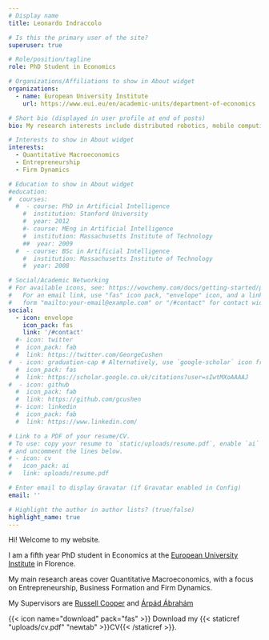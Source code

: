 ```yaml
---
# Display name
title: Leonardo Indraccolo

# Is this the primary user of the site?
superuser: true

# Role/position/tagline
role: PhD Student in Economics

# Organizations/Affiliations to show in About widget
organizations:
  - name: European University Institute
    url: https://www.eui.eu/en/academic-units/department-of-economics

# Short bio (displayed in user profile at end of posts)
bio: My research interests include distributed robotics, mobile computing and programmable matter.

# Interests to show in About widget
interests:
  - Quantitative Macroeconomics
  - Entrepreneurship
  - Firm Dynamics

# Education to show in About widget
#education:
#  courses:
  #  - course: PhD in Artificial Intelligence
    #  institution: Stanford University
    #  year: 2012
    #- course: MEng in Artificial Intelligence
    #  institution: Massachusetts Institute of Technology
    ##  year: 2009
  #  - course: BSc in Artificial Intelligence
    #  institution: Massachusetts Institute of Technology
    #  year: 2008

# Social/Academic Networking
# For available icons, see: https://wowchemy.com/docs/getting-started/page-builder/#icons
#   For an email link, use "fas" icon pack, "envelope" icon, and a link in the
#   form "mailto:your-email@example.com" or "/#contact" for contact widget.
social:
  - icon: envelope
    icon_pack: fas
    link: '/#contact'
  #- icon: twitter
  #  icon_pack: fab
  #  link: https://twitter.com/GeorgeCushen
#  - icon: graduation-cap # Alternatively, use `google-scholar` icon from `ai` icon pack
  #  icon_pack: fas
  #  link: https://scholar.google.co.uk/citations?user=sIwtMXoAAAAJ
#  - icon: github
  #  icon_pack: fab
  #  link: https://github.com/gcushen
  #- icon: linkedin
  #  icon_pack: fab
  #  link: https://www.linkedin.com/

# Link to a PDF of your resume/CV.
# To use: copy your resume to `static/uploads/resume.pdf`, enable `ai` icons in `params.toml`,
# and uncomment the lines below.
# - icon: cv
#   icon_pack: ai
#   link: uploads/resume.pdf

# Enter email to display Gravatar (if Gravatar enabled in Config)
email: ''

# Highlight the author in author lists? (true/false)
highlight_name: true
---
```


Hi! Welcome to my website.


I am a fifth year PhD student in Economics at the <a href= https://www.eui.eu/en/academic-units/department-of-economics/ target="_blank" >European University Institute</a> in Florence.

My main research areas cover Quantitative Macroeconomics, with a focus on Entrepreneurship, Business Formation and Firm Dynamics.

My Supervisors are <a href=https://sites.google.com/site/coopereconomics/ target="_blank">Russell Cooper</a> and <a href="https://sites.google.com/view/arpadabraham/home" target="_blank">Árpád Ábrahám</a>


{{< icon name="download" pack="fas" >}} Download my {{< staticref "uploads/cv.pdf" "newtab" >}}CV{{< /staticref >}}.
